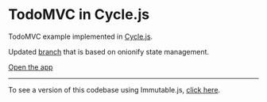 TodoMVC in Cycle.js
===================

TodoMVC example implemented in [Cycle.js](http://cycle.js.org).

Updated [branch](https://github.com/cyclejs/todomvc-cycle/tree/onionify) that is based on onionify state management.

[Open the app]( https://cyclejs.github.io/todomvc-cycle/ )

- - -

To see a version of this codebase using Immutable.js, [click here](https://github.com/cyclejs/todomvc-cycle/pull/9/files).
